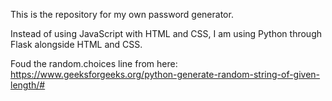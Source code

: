 This is the repository for my own password generator.

Instead of using JavaScript with HTML and CSS, I am using Python through Flask alongside HTML and CSS.

Foud the random.choices line from here: https://www.geeksforgeeks.org/python-generate-random-string-of-given-length/#